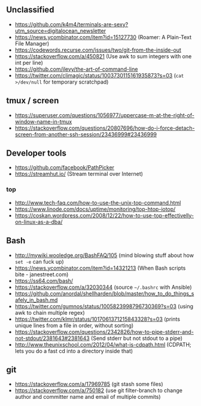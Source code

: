 ## Unclassified

- https://github.com/k4m4/terminals-are-sexy?utm_source=digitalocean_newsletter
- https://news.ycombinator.com/item?id=15127730 (Roamer: A Plain-Text File Manager)
- https://codewords.recurse.com/issues/two/git-from-the-inside-out
- https://stackoverflow.com/a/450821 (Use awk to sum integers with one int per line)
- https://github.com/jlevy/the-art-of-command-line
- https://twitter.com/climagic/status/1003730115161935873?s=03 (`cat >/dev/null` for temporary scratchpad)


## tmux / screen

- https://superuser.com/questions/1056977/uppercase-m-at-the-right-of-window-name-in-tmux
- https://stackoverflow.com/questions/20807696/how-do-i-force-detach-screen-from-another-ssh-session/23436999#23436999


## Developer tools

- https://github.com/facebook/PathPicker
- https://streamhut.io/ (Stream terminal over Internet)

### top

- http://www.tech-faq.com/how-to-use-the-unix-top-command.html
- https://www.linode.com/docs/uptime/monitoring/top-htop-iotop/
- https://coskan.wordpress.com/2008/12/22/how-to-use-top-effectivelly-on-linux-as-a-dba/


## Bash

- http://mywiki.wooledge.org/BashFAQ/105 (mind blowing stuff about how `set -e` can fuck up)
- https://news.ycombinator.com/item?id=14321213 (When Bash scripts bite - janestreet.com)
- https://ss64.com/bash/
- https://stackoverflow.com/a/32030344 (source `~/.bashrc` with Ansible)
- https://github.com/anordal/shellharden/blob/master/how_to_do_things_safely_in_bash.md
- https://twitter.com/gumnos/status/1005823998796730369?s=03 (using awk to chain multiple regex)
- https://twitter.com/klmr/status/1017061371215843328?s=03 (prints unique lines from a file in order, without sorting)
- https://stackoverflow.com/questions/2342826/how-to-pipe-stderr-and-not-stdout/2381643#2381643 (Send stderr but not stdout to a pipe)
- http://www.theunixschool.com/2012/04/what-is-cdpath.html (CDPATH; lets you do a fast cd into a directory inside that)


## git

- https://stackoverflow.com/a/17969785 (git stash some files)
- https://stackoverflow.com/a/750182 (use git filter-branch to change author and committer name and email of multiple commits)
